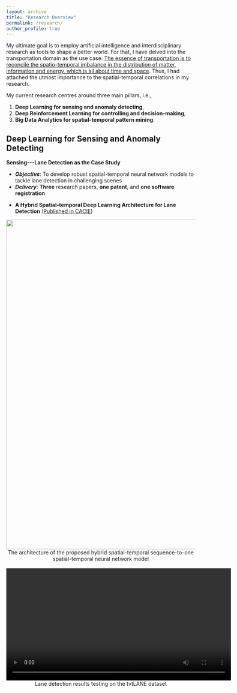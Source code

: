 ```yaml
---
layout: archive
title: "Research Overview"
permalink: /research/
author_profile: true
---
```


My ultimate goal is to employ artificial intelligence and interdisciplinary research as tools to shape a better world. For that, I have delved into the transportation domain as the use case. [The essence of transportation is to reconcile the spatio-temporal imbalance in the distribution of matter, information and energy, which is all about time and space](https://www.linkedin.com/pulse/future-autonomous-driving-transportation-science-fiction-yongqi-dong/?trackingId=7Vv1ACfy%2Ftudg0Q5UUXfFA%3D%3D). Thus, I had attached the utmost importance to the spatial-temporal correlations in my research.

My current research centres around three main pillars, i.e., <br/>
1) **Deep Learning for sensing and anomaly detecting**,<br/>
2) **Deep Reinforcement Learning for controlling and decision-making**,<br/>
3) **Big Data Analytics for spatial-temporal pattern mining**.<br/>

## Deep Learning for Sensing and Anomaly Detecting
**Sensing---Lane Detection as the Case Study**
- **_Objective_**: To develop robust spatial-temporal neural network models to tackle lane detection in challenging scenes
- **_Delivery_**: **Three** research papers, **one patent**, and **one software registration**

* **A Hybrid Spatial-temporal Deep Learning Architecture for Lane Detection** ([Published in CACIE](https://doi.org/10.1111/mice.12829))
<div align="center">
<img src='/images/CACIE-ST-NN.png' width="879"><br/>
The architecture of the proposed hybrid spatial-temporal sequence-to-one spatial-temporal neural network model
</div> 
<br/>

<div align="center">
<video src="https://YongqiDong.github.io/video/NormalSCNN_UNe.mp4" controls="controls" width="599" height="299" loop=true></video> <br/>
Lane detection results testing on the tvtLANE dataset
</div> 
